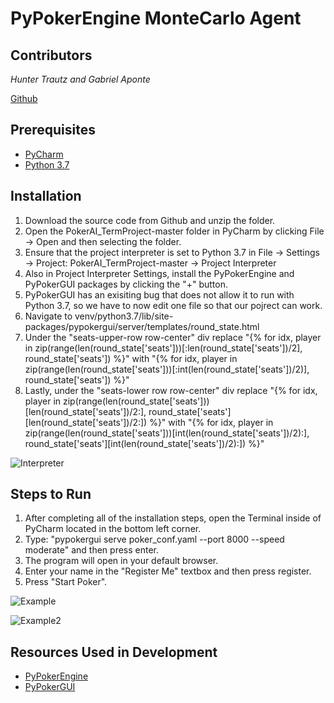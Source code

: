 # PyPokerEngine MonteCarlo Agent 

<h2> Contributors </h2> 

*Hunter Trautz and Gabriel Aponte*

[Github](https://github.com/hctrautz/PokerAI_TermProject)

<h2> Prerequisites </h2> 

* [PyCharm](https://www.jetbrains.com/pycharm/)
* [Python 3.7](https://www.python.org/downloads/release/python-370/)

<h2> Installation </h2> 

1. Download the source code from Github and unzip the folder. 
2. Open the PokerAI_TermProject-master folder in PyCharm by clicking File -> Open and then selecting the folder. 
3. Ensure that the project interpreter is set to Python 3.7 in File -> Settings -> Project: PokerAI_TermProject-master -> Project Interpreter
4. Also in Project Interpreter Settings, install the PyPokerEngine and PyPokerGUI packages by clicking the "+" button. 
5. PyPokerGUI has an exisiting bug that does not allow it to run with Python 3.7, so we have to now edit one file so that our pojrect can work.
6. Navigate to venv/python3.7/lib/site-packages/pypokergui/server/templates/round_state.html
7. Under the "seats-upper-row row-center" div replace "{% for idx, player in zip(range(len(round_state['seats']))[:len(round_state['seats'])/2], round_state['seats']) %}" with "{% for idx, player in zip(range(len(round_state['seats']))[:int(len(round_state['seats'])/2)], round_state['seats']) %}"
8. Lastly, under the "seats-lower row row-center" div replace "{% for idx, player in zip(range(len(round_state['seats']))[len(round_state['seats'])/2:], round_state['seats'][len(round_state['seats'])/2:]) %}" with "{% for idx, player in zip(range(len(round_state['seats']))[int(len(round_state['seats'])/2):], round_state['seats'][int(len(round_state['seats'])/2):]) %}"

![Interpreter](https://i.imgur.com/at7r1nM.png)

<h2> Steps to Run </h2>

1. After completing all of the installation steps, open the Terminal inside of PyCharm located in the bottom left corner.
2. Type: "pypokergui serve poker_conf.yaml --port 8000 --speed moderate" and then press enter.
3. The program will open in your default browser.
4. Enter your name in the "Register Me" textbox and then press register. 
5. Press "Start Poker". 

![Example](https://i.imgur.com/2US3QVK.png)

![Example2](https://i.imgur.com/YAxhGVg.png)

<h2> Resources Used in Development </h2> 

* [PyPokerEngine](https://github.com/ishikota/PyPokerEngine)
* [PyPokerGUI](https://github.com/ishikota/PyPokerGUI)
